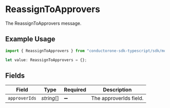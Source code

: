 # ReassignToApprovers

The ReassignToApprovers message.

## Example Usage

```typescript
import { ReassignToApprovers } from "conductorone-sdk-typescript/sdk/models/shared";

let value: ReassignToApprovers = {};
```

## Fields

| Field                  | Type                   | Required               | Description            |
| ---------------------- | ---------------------- | ---------------------- | ---------------------- |
| `approverIds`          | *string*[]             | :heavy_minus_sign:     | The approverIds field. |
